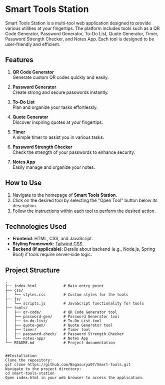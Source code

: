 # Smart Tools Station

Smart Tools Station is a multi-tool web application designed to provide various utilities at your fingertips. The platform includes tools such as a QR Code Generator, Password Generator, To-Do List, Quote Generator, Timer, Password Strength Checker, and Notes App. Each tool is designed to be user-friendly and efficient.

## Features

1. **QR Code Generator**  
   Generate custom QR codes quickly and easily.

2. **Password Generator**  
   Create strong and secure passwords instantly.

3. **To-Do List**  
   Plan and organize your tasks effortlessly.

4. **Quote Generator**  
   Discover inspiring quotes at your fingertips.

5. **Timer**  
   A simple timer to assist you in various tasks.

6. **Password Strength Checker**  
   Check the strength of your passwords to enhance security.

7. **Notes App**  
   Easily manage and organize your notes.

## How to Use

1. Navigate to the homepage of **Smart Tools Station**.
2. Click on the desired tool by selecting the "Open Tool" button below its description.
3. Follow the instructions within each tool to perform the desired action.

## Technologies Used

- **Frontend**: HTML, CSS, and JavaScript.
- **Styling Framework**: [Tailwind CSS](https://tailwindcss.com/)
- **Backend (if applicable)**: Details about backend (e.g., Node.js, Spring Boot) if tools require server-side logic.

## Project Structure

```plaintext
.
├── index.html            # Main entry point
├── css/
│   └── styles.css        # Custom styles for the tools
├── js/
│   └── scripts.js        # JavaScript functionality for tools
├── tools/
│   ├── qr-code/          # QR Code Generator tool
│   ├── password-gen/     # Password Generator tool
│   ├── to-do-list/       # To-Do List tool
│   ├── quote-gen/        # Quote Generator tool
│   ├── timer/            # Timer tool
│   ├── password-check/   # Password Strength Checker
│   └── notes-app/        # Notes App
└── README.md             # Project documentation


##Installation
Clone the repository:
git clone https://github.com/Nagasurya07/Smart-tools.git
Navigate to the project directory:
cd smart-tools-station
Open index.html in your web browser to access the application.

